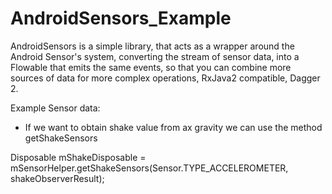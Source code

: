 # AndroidSensors_Example
AndroidSensors is a simple library, that acts as a wrapper around the Android Sensor's system, converting the
stream of sensor data, into a Flowable that emits the same events, so that you can combine more sources of data for more 
complex operations,  RxJava2 compatible, Dagger 2.


Example Sensor data:

* If we want to obtain shake value from ax gravity we can use the method getShakeSensors

Disposable mShakeDisposable = mSensorHelper.getShakeSensors(Sensor.TYPE_ACCELEROMETER, shakeObserverResult);


    
    
    
